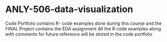 # ANLY-506-data-visualization
Code Portfolio contains R- code examples done during this course and the FINAL Project contains the EDA assignment 
All the R code examples along with comments for future reference will be stored in the code portfolio 
